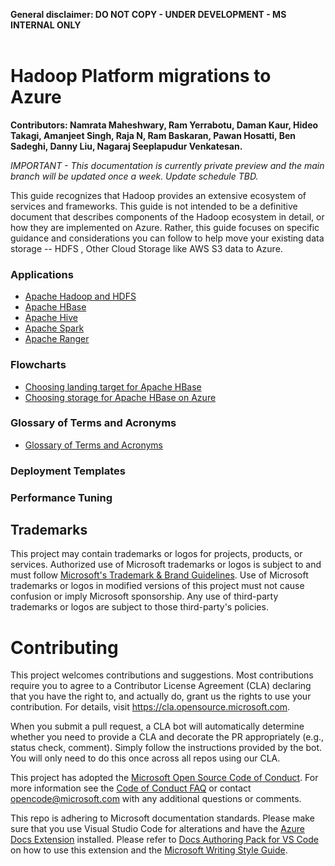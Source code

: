 **General disclaimer: DO NOT COPY - UNDER DEVELOPMENT - MS INTERNAL ONLY** \
&nbsp;

# Hadoop Platform migrations to Azure

**Contributors: Namrata Maheshwary, Ram Yerrabotu, Daman Kaur, Hideo Takagi, Amanjeet Singh, Raja N, Ram Baskaran, Pawan Hosatti, Ben Sadeghi, Danny Liu, Nagaraj Seeplapudur Venkatesan.**

*IMPORTANT - This documentation is currently private preview and the main branch will be updated once a week. Update schedule TBD.*

This guide recognizes that Hadoop provides an extensive ecosystem of services and frameworks. This guide is not intended to be a definitive document that describes components of the Hadoop ecosystem in detail, or how they are implemented on Azure. Rather, this guide focuses on specific guidance and considerations you can follow to help move your existing data storage -- HDFS , Other Cloud Storage like AWS S3 data to Azure.
 

### Applications

- [Apache Hadoop and HDFS](docs/hdfs/architecture-and-components.md)
- [Apache HBase](docs/hbase/architecture-and-components.md)
- [Apache Hive](docs/hive/architecture-and-components.md)
- [Apache Spark](docs/spark/architecture-and-components.md)
- [Apache Ranger](docs/ranger/architecture-and-components.md)

### Flowcharts

- [Choosing landing target for Apache HBase](docs/images/flowchart-hbase-azure-landing-targets.png)
- [Choosing storage for Apache HBase on Azure](docs/flowchart-hbase-azure-storage-options.png)


### Glossary of Terms and Acronyms

- [Glossary of Terms and Acronyms](docs/appendix/glossary.md)

### Deployment Templates

### Performance Tuning  

## Trademarks

This project may contain trademarks or logos for projects, products, or services. Authorized use of Microsoft 
trademarks or logos is subject to and must follow 
[Microsoft's Trademark & Brand Guidelines](https://www.microsoft.com/en-us/legal/intellectualproperty/trademarks/usage/general).
Use of Microsoft trademarks or logos in modified versions of this project must not cause confusion or imply Microsoft sponsorship.
Any use of third-party trademarks or logos are subject to those third-party's policies.

# Contributing

This project welcomes contributions and suggestions.  Most contributions require you to agree to a Contributor License Agreement (CLA) declaring that you have the right to, and actually do, grant us the rights to use your contribution. For details, visit <https://cla.opensource.microsoft.com>.

When you submit a pull request, a CLA bot will automatically determine whether you need to provide a CLA and decorate the PR appropriately (e.g., status check, comment). Simply follow the instructions provided by the bot. You will only need to do this once across all repos using our CLA.

This project has adopted the [Microsoft Open Source Code of Conduct](https://opensource.microsoft.com/codeofconduct/).
For more information see the [Code of Conduct FAQ](https://opensource.microsoft.com/codeofconduct/faq/) or
contact [opencode@microsoft.com](mailto:opencode@microsoft.com) with any additional questions or comments.

This repo is adhering to Microsoft documentation standards. Please make sure that you use Visual Studio Code for alterations and have the [Azure Docs Extension](https://marketplace.visualstudio.com/items?itemName=docsmsft.docs-authoring-pack) installed. Please refer to [Docs Authoring Pack for VS Code](https://docs.microsoft.com/contribute/how-to-write-docs-auth-pack) on how to use this extension and the [Microsoft Writing Style Guide](https://docs.microsoft.com/style-guide/welcome/).
